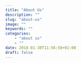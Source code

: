 ```yaml
---
title: "About Us"
description: ""
slug: "about-us"
image: ""
keywords: ""
categories:
    - "about us"
    - ""
date: 2018-01-30T11:56:58+01:00
draft: false
---
```

